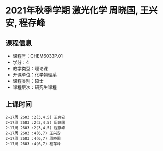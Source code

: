 # 2021年秋季学期 激光化学 周晓国, 王兴安, 程存峰






## 课程信息

- 课程号：CHEM6033P.01
- 学分：4
- 教学类型：理论课
- 开课单位：化学物理系
- 课程类别：硕士
- 课程层次：研究生课程

## 上课时间

```
2~17周 2603 :2(3,4,5) 王兴安
2~17周 2603 :2(3,4,5) 周晓国
2~17周 2603 :2(3,4,5) 程存峰
2~17周 2603 :4(6,7) 王兴安
2~17周 2603 :4(6,7) 周晓国
2~17周 2603 :4(6,7) 程存峰
```


